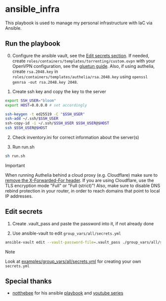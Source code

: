 # ansible_infra

This playbook is used to manage my personal infrastructure with IaC via Ansible.

## Run the playbook
0. Configure the ansible vault, see the [Edit secrets section](#edit-secrets).
If needed, create `roles/containers/templates/torrenting/custom.ovpn` with your OpenVPN configuration, see the [gluetun guide](https://github.com/qdm12/gluetun-wiki/blob/main/setup/openvpn-configuration-file.md).
Also, if using authelia, create `rsa.2048.key` in `roles/containers/templates/authelia/rsa.2048.key` using `openssl genrsa -out rsa.2048.key 2048`.


1. Create ssh key and copy the key to the server
```bash
export SSH_USER="bloom"
export HOST=0.0.0.0 # set accordingly

ssh-keygen -t ed25519 -C "$SSH_USER"
ssh-add ~/.ssh/$SSH_USER
ssh-copy-id -i ~/.ssh/$SSH_USER $SSH_USER@$HOST
ssh $SSH_USER@$HOST
```

2. Check inventory.ini for correct information about the server(s)

3. Run run.sh
```bash
sh run.sh
```

> [!IMPORTANT]
> When running Authelia behind a cloud proxy (e.g. Cloudflare) make sure to [remove the X-Forwarded-For header](https://www.authelia.com/integration/proxies/forwarded-headers/).
> If you are using Cloudflare, use the TLS encryption mode "Full" or "Full (strict)"!
> Also, make sure to disable DNS rebind protection in your router, in order to reach domains that point to local IP addresses.

## Edit secrets

1. Create .vault_pass and paste the password into it, if not already done


2. Use ansible-vault to edit `group_vars/all/secrets.yml`
```bash
ansible-vault edit --vault-password-file=.vault_pass ./group_vars/all/secrets.yml
```

> [!NOTE]
> Look at [examples/group_vars/all/secrets.yml](https://github.com/blccming/ansible_infra/blob/master/examples/group_vars/all/secrets.yml) for creating your own `secrets.yml`

## Special thanks

- [notthebee](https://github.com/notthebee) for his ansible [playbook](https://github.com/notthebee/infra) and [youtube series](https://yewtu.be/playlist?list=PLkxWXio1KmRoZd88WbrnSnQM5MJY5PjH2)
